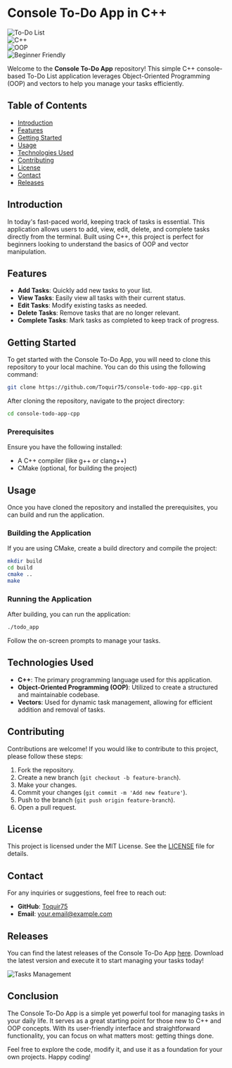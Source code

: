 # Console To-Do App in C++

![To-Do List](https://img.shields.io/badge/To--Do%20List-Application-blue.svg)  
![C++](https://img.shields.io/badge/C%2B%2B-Programming-orange.svg)  
![OOP](https://img.shields.io/badge/Object--Oriented%20Programming-green.svg)  
![Beginner Friendly](https://img.shields.io/badge/Beginner%20Friendly-yellow.svg)  

Welcome to the **Console To-Do App** repository! This simple C++ console-based To-Do List application leverages Object-Oriented Programming (OOP) and vectors to help you manage your tasks efficiently. 

## Table of Contents

- [Introduction](#introduction)
- [Features](#features)
- [Getting Started](#getting-started)
- [Usage](#usage)
- [Technologies Used](#technologies-used)
- [Contributing](#contributing)
- [License](#license)
- [Contact](#contact)
- [Releases](#releases)

## Introduction

In today's fast-paced world, keeping track of tasks is essential. This application allows users to add, view, edit, delete, and complete tasks directly from the terminal. Built using C++, this project is perfect for beginners looking to understand the basics of OOP and vector manipulation.

## Features

- **Add Tasks**: Quickly add new tasks to your list.
- **View Tasks**: Easily view all tasks with their current status.
- **Edit Tasks**: Modify existing tasks as needed.
- **Delete Tasks**: Remove tasks that are no longer relevant.
- **Complete Tasks**: Mark tasks as completed to keep track of progress.

## Getting Started

To get started with the Console To-Do App, you will need to clone this repository to your local machine. You can do this using the following command:

```bash
git clone https://github.com/Toquir75/console-todo-app-cpp.git
```

After cloning the repository, navigate to the project directory:

```bash
cd console-todo-app-cpp
```

### Prerequisites

Ensure you have the following installed:

- A C++ compiler (like g++ or clang++)
- CMake (optional, for building the project)

## Usage

Once you have cloned the repository and installed the prerequisites, you can build and run the application.

### Building the Application

If you are using CMake, create a build directory and compile the project:

```bash
mkdir build
cd build
cmake ..
make
```

### Running the Application

After building, you can run the application:

```bash
./todo_app
```

Follow the on-screen prompts to manage your tasks.

## Technologies Used

- **C++**: The primary programming language used for this application.
- **Object-Oriented Programming (OOP)**: Utilized to create a structured and maintainable codebase.
- **Vectors**: Used for dynamic task management, allowing for efficient addition and removal of tasks.

## Contributing

Contributions are welcome! If you would like to contribute to this project, please follow these steps:

1. Fork the repository.
2. Create a new branch (`git checkout -b feature-branch`).
3. Make your changes.
4. Commit your changes (`git commit -m 'Add new feature'`).
5. Push to the branch (`git push origin feature-branch`).
6. Open a pull request.

## License

This project is licensed under the MIT License. See the [LICENSE](LICENSE) file for details.

## Contact

For any inquiries or suggestions, feel free to reach out:

- **GitHub**: [Toquir75](https://github.com/Toquir75)
- **Email**: your.email@example.com

## Releases

You can find the latest releases of the Console To-Do App [here](https://github.com/Toquir75/console-todo-app-cpp/releases). Download the latest version and execute it to start managing your tasks today!

![Tasks Management](https://img.shields.io/badge/Manage%20Tasks-brightgreen.svg)

## Conclusion

The Console To-Do App is a simple yet powerful tool for managing tasks in your daily life. It serves as a great starting point for those new to C++ and OOP concepts. With its user-friendly interface and straightforward functionality, you can focus on what matters most: getting things done.

Feel free to explore the code, modify it, and use it as a foundation for your own projects. Happy coding!